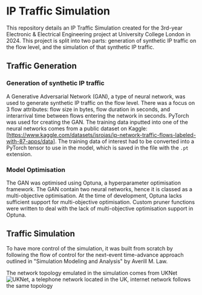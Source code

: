 # IP Traffic Simulation

This repository details an IP Traffic Simulation created for the 3rd-year Electronic & Electrical Engineering project at University College London in 2024. This project is split into two parts: generation of synthetic IP traffic on the flow level, and the simulation of that synthetic IP traffic. 

## Traffic Generation
### Generation of synthetic IP traffic
A Generative Adversarial Network (GAN), a type of neural network, was used to generate synthetic IP traffic on the flow level. There was a focus on 3 flow attributes: flow size in bytes, flow duration in seconds, and interarrival time between flows entering the network in seconds. PyTorch was used for creating the GAN. The training data inputted into one of the neural networks comes from a public dataset on Kaggle: [https://www.kaggle.com/datasets/jsrojas/ip-network-traffic-flows-labeled-with-87-apps/data]. The training data of interest had to be converted into a PyTorch tensor to use in the model, which is saved in the file with the `.pt` extension. 

### Model Optimisation
The GAN was optimised using Optuna, a hyperparameter optimisation framework. The GAN contain two neural networks, hence it is classed as a multi-objective optimisation. At the time of development, Optuna lacks sufficient support for multi-objective optimisation. Custom pruner functions were written to deal with the lack of multi-objective optimisation support in Optuna. 

## Traffic Simulation
To have more control of the simulation, it was built from scratch by following the flow of control for the next-event time-advance approach outlined in "Simulation Modeling and Analysis" by Averill M. Law.

The network topology emulated in the simulation comes from UKNet 
![UKNet, a telephone network located in the UK, internet network follows the same topology](https://github.com/RonaldoBaker/IP-Traffic-Simulation/blob/main/UKNet.png)
